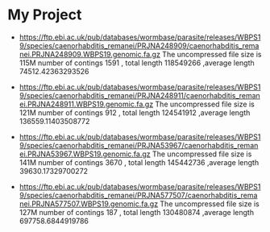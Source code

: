 # My Project

- https://ftp.ebi.ac.uk/pub/databases/wormbase/parasite/releases/WBPS19/species/caenorhabditis_remanei/PRJNA248909/caenorhabditis_remanei.PRJNA248909.WBPS19.genomic.fa.gz
The uncompressed file size is 115M
number of contings 1591 , total length 118549266 ,average length 74512.42363293526

- https://ftp.ebi.ac.uk/pub/databases/wormbase/parasite/releases/WBPS19/species/caenorhabditis_remanei/PRJNA248911/caenorhabditis_remanei.PRJNA248911.WBPS19.genomic.fa.gz
The uncompressed file size is 121M
number of contings 912 , total length 124541912 ,average length 136559.11403508772

- https://ftp.ebi.ac.uk/pub/databases/wormbase/parasite/releases/WBPS19/species/caenorhabditis_remanei/PRJNA53967/caenorhabditis_remanei.PRJNA53967.WBPS19.genomic.fa.gz
The uncompressed file size is 141M
number of contings 3670 , total length 145442736 ,average length 39630.17329700272


- https://ftp.ebi.ac.uk/pub/databases/wormbase/parasite/releases/WBPS19/species/caenorhabditis_remanei/PRJNA577507/caenorhabditis_remanei.PRJNA577507.WBPS19.genomic.fa.gz
The uncompressed file size is 127M
number of contings 187 , total length 130480874 ,average length 697758.6844919786
